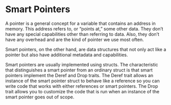 # Smart Pointers
A pointer is a general concept for a variable that contains an address in memory. This address refers to, or “points at,” some other data. 
They don’t have any special capabilities other than referring to data. Also, they don’t have any overhead and are the kind of pointer we use most often.

Smart pointers, on the other hand, are data structures that not only act like a pointer but also have additional metadata and capabilities.

Smart pointers are usually implemented using structs. 
The characteristic that distinguishes a smart pointer from an ordinary struct is that smart pointers implement the Deref and Drop traits. 
The Deref trait allows an instance of the smart pointer struct to behave like a reference so you can write code that works with either references or smart pointers. 
The Drop trait allows you to customize the code that is run when an instance of the smart pointer goes out of scope.